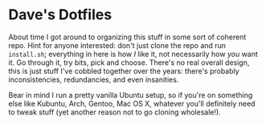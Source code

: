 # Dave's Dotfiles

About time I got around to organizing this stuff in some sort of coherent repo.
Hint for anyone interested: don't just clone the repo and run `install.sh`;
everything in here is how *I* like it, not necessarily how *you* want it. Go
through it, try bits, pick and choose. There's no real overall design, this is
just stuff I've cobbled together over the years: there's probably
inconsistencies, redundancies, and even insanities.

Bear in mind I run a pretty vanilla Ubuntu setup, so if you're on something
else like Kubuntu, Arch, Gentoo, Mac OS X, whatever you'll definitely need to
tweak stuff (yet another reason not to go cloning wholesale!).

